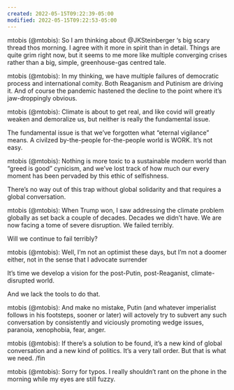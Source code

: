 ```yaml
---
created: 2022-05-15T09:22:39-05:00
modified: 2022-05-15T09:22:53-05:00
---
```


mtobis (@mtobis): So I am thinking about @JKSteinberger ‘s big scary thread thos morning. I agree with it more in spirit than in detail. Things are quite grim right now, but it seems to me more like multiple converging crises rather than a big, simple, greenhouse-gas centred tale.

mtobis (@mtobis): In my thinking, we have multiple failures of democratic process and international comity. Both Reaganism and Putinism are driving it. And of course the pandemic hastened the decline to the point where it’s jaw-droppingly obvious.

mtobis (@mtobis): Climate is about to get real, and like covid will greatly weaken and demoralize us, but neither is really the fundamental issue. 

The fundamental issue is that we’ve forgotten what “eternal vigilance” means. A civilzed by-the-people for-the-people world is WORK. It’s not easy.

mtobis (@mtobis): Nothing is more toxic to a sustainable modern world than “greed is good” cynicism, and we’ve lost track of how much our every moment has been pervaded by this ethic of selfishness.

There’s no way out of this trap without global solidarity and that requires a global conversation.

mtobis (@mtobis): When Trump won, I saw addressing the climate problem globally as set back a couple of decades. Decades we didn’t have. We are now facing a tome of severe disruption. We failed terribly.

Will we continue to fail terribly?

mtobis (@mtobis): Well, I’m not an optimist these days, but I’m not a doomer either, not in the sense that I advocate surrender

It’s time we develop a vision for the post-Putin, post-Reaganist, climate-disrupted world.

And we lack the tools to do that.

mtobis (@mtobis): And make no mistake, Putin (and whatever imperialist follows in his footsteps, sooner or later) will actovely try to subvert any such conversation by consistently and viciously promoting wedge issues, paranoia, xenophobia, fear, anger.

mtobis (@mtobis): If there’s a solution to be found, it’s a new kind of global conversation and a new kind of politics. It’s a very tall order. But that is what we need. /fin

mtobis (@mtobis): Sorry for typos. I really shouldn’t rant on the phone in the morning while my eyes are still fuzzy.
